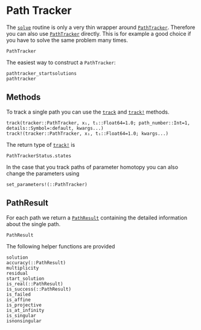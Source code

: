# Path Tracker

The [`solve`](@ref) routine is only a very thin wrapper around [`PathTracker`](@ref).
Therefore you can also use [`PathTracker`](@ref) directly.
This is for example a good choice if you have to solve the same problem many times.

```@docs
PathTracker
```

The easiest way to construct a `PathTracker`:
```@docs
pathtracker_startsolutions
pathtracker
```


## Methods
To track a single path you can use the [`track`](@ref) and [`track!`](@ref) methods.
```@docs
track(tracker::PathTracker, x₁, t₁::Float64=1.0; path_number::Int=1, details::Symbol=:default, kwargs...)
track!(tracker::PathTracker, x₁, t₁::Float64=1.0; kwargs...)
```

The return type of [`track!`](@ref) is
```@docs
PathTrackerStatus.states
```

In the case that you track paths of parameter homotopy you can also change
the parameters using
```@docs
set_parameters!(::PathTracker)
```

## PathResult
For each path we return a [`PathResult`](@ref) containing the detailed information about
the single path.
```@docs
PathResult
```

The following helper functions are provided
```@docs
solution
accuracy(::PathResult)
multiplicity
residual
start_solution
is_real(::PathResult)
is_success(::PathResult)
is_failed
is_affine
is_projective
is_at_infinity
is_singular
isnonsingular
```
